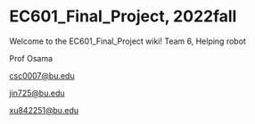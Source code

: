 # EC601_Final_Project, 2022fall


Welcome to the EC601_Final_Project wiki! Team 6, Helping robot

Prof Osama

csc0007@bu.edu 

jin725@bu.edu 

xu842251@bu.edu 
